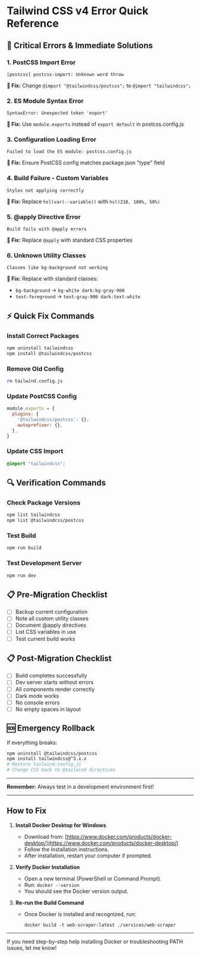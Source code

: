 # Tailwind CSS v4 Error Quick Reference

## 🚨 Critical Errors & Immediate Solutions

### 1. PostCSS Import Error
```
[postcss] postcss-import: Unknown word throw
```
**🔧 Fix:** Change `@import "@tailwindcss/postcss";` to `@import "tailwindcss";`

### 2. ES Module Syntax Error
```
SyntaxError: Unexpected token 'export'
```
**🔧 Fix:** Use `module.exports` instead of `export default` in postcss.config.js

### 3. Configuration Loading Error
```
Failed to load the ES module: postcss.config.js
```
**🔧 Fix:** Ensure PostCSS config matches package.json "type" field

### 4. Build Failure - Custom Variables
```
Styles not applying correctly
```
**🔧 Fix:** Replace `hsl(var(--variable))` with `hsl(210, 100%, 50%)`

### 5. @apply Directive Error
```
Build fails with @apply errors
```
**🔧 Fix:** Replace `@apply` with standard CSS properties

### 6. Unknown Utility Classes
```
Classes like bg-background not working
```
**🔧 Fix:** Replace with standard classes:
- `bg-background` → `bg-white dark:bg-gray-900`
- `text-foreground` → `text-gray-900 dark:text-white`

## ⚡ Quick Fix Commands

### Install Correct Packages
```bash
npm uninstall tailwindcss
npm install @tailwindcss/postcss
```

### Remove Old Config
```bash
rm tailwind.config.js
```

### Update PostCSS Config
```js
module.exports = {
  plugins: {
    '@tailwindcss/postcss': {},
    autoprefixer: {},
  },
}
```

### Update CSS Import
```css
@import "tailwindcss";
```

## 🔍 Verification Commands

### Check Package Versions
```bash
npm list tailwindcss
npm list @tailwindcss/postcss
```

### Test Build
```bash
npm run build
```

### Test Development Server
```bash
npm run dev
```

## 📋 Pre-Migration Checklist

- [ ] Backup current configuration
- [ ] Note all custom utility classes
- [ ] Document @apply directives
- [ ] List CSS variables in use
- [ ] Test current build works

## 📋 Post-Migration Checklist

- [ ] Build completes successfully
- [ ] Dev server starts without errors
- [ ] All components render correctly
- [ ] Dark mode works
- [ ] No console errors
- [ ] No empty spaces in layout

## 🆘 Emergency Rollback

If everything breaks:
```bash
npm uninstall @tailwindcss/postcss
npm install tailwindcss@^3.x.x
# Restore tailwind.config.js
# Change CSS back to @tailwind directives
```

---

**Remember:** Always test in a development environment first! 

---

## How to Fix

1. **Install Docker Desktop for Windows**  
   - Download from: [https://www.docker.com/products/docker-desktop/](https://www.docker.com/products/docker-desktop/)
   - Follow the installation instructions.
   - After installation, restart your computer if prompted.

2. **Verify Docker Installation**  
   - Open a new terminal (PowerShell or Command Prompt).
   - Run: `docker --version`
   - You should see the Docker version output.

3. **Re-run the Build Command**  
   - Once Docker is installed and recognized, run:
     ```
     docker build -t web-scraper:latest ./services/web-scraper
     ```

---

If you need step-by-step help installing Docker or troubleshooting PATH issues, let me know! 